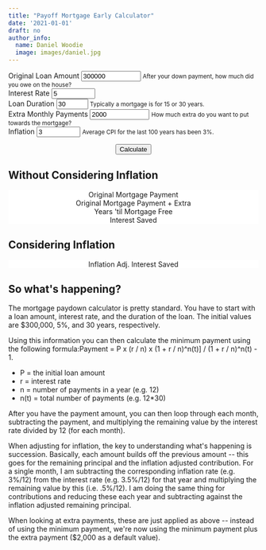 ```yaml
---
title: "Payoff Mortgage Early Calculator"
date: '2021-01-01'
draft: no
author_info:
  name: Daniel Woodie
  image: images/daniel.jpg
---
```



<script src="https://unpkg.com/intersection-observer"></script>
<script src="https://unpkg.com/scrollama"></script>
<script src="https://d3js.org/d3.v6.js"></script>
<script src=//cdnjs.cloudflare.com/ajax/libs/seedrandom/2.3.10/seedrandom.min.js></script>

<main>
<form>
  <div class="container">
    <div class="row">
      <div class="form-group col-sm-3">
        <label for="original_loan_amount">Original Loan Amount</label>
        <input type="number" class="form-control" id="original_loan_amount" aria-describedby="original_loan_amount_help" value="300000" min="0" max="1000000000">
        <small id="original_loan_amount_help" class="form-text text-muted">After your down payment, how much did you owe on the house?</small>
      </div>
      <div class="form-group col-sm-2">
        <label for="interest_rate">Interest Rate</label>
        <input type="number" class="form-control" id="interest_rate" aria-describedby="annual_expenses_help" value="5" min=".01" max="100" step=".01">
      </div>
      <div class="form-group col-sm-2">
        <label for="loan_duration">Loan Duration</label>
        <input type="number" class="form-control" id="loan_duration" aria-describedby="loan_duration" value="30" min="2" max="100">
        <small id="loan_duration_help" class="form-text text-muted">Typically a mortgage is for 15 or 30 years.</small>
      </div>
      <div class="form-group col-sm-3">
        <label for="extra_payments">Extra Monthly Payments</label>
        <input type="number" class="form-control" id="extra_payments" aria-describedby="extra_payments" value="2000" min="1" max="1000000000">
        <small id="extra_payments_help" class="form-text text-muted">How much extra do you want to put towards the mortgage?</small>
      </div>
      <div class="form-group col-sm-2">
        <label for="inflation_rate">Inflation</label>
        <input type="number" class="form-control" id="inflation_rate" aria-describedby="inflation_rate_help" value="3" min="0.01" max="100" step=".01">
        <small id="inflation_rate_help" class="form-text text-muted">Average CPI for the last 100 years has been 3%.</small>
      </div>
    </div>
  </div>
</form>

<section id="scrolly3">
    <div class="btn-holder">
    <button class="btn btn-primary vis-btn" onclick="runmortgagepayoff()">Calculate</button>
    </div>
    <figure>
      <div id="random_walk"></div>
    </figure>
</section>
<section>
<h2>Without Considering Inflation</h2>
  <figure>
    <div class="container">
        <div class="row">
          <div class="col-sm counter-header">Original Mortgage Payment
            <div id="original_mortgage_payment"></div>
          </div>
          <div class="col-sm counter-header">Original Mortgage Payment + Extra
            <div id="total_mortgage_payment"></div>
          </div>
          <div class="col-sm counter-header">Years 'til Mortgage Free
            <div id="no_years_to_payoff"></div>
          </div>
          <div class="col-sm counter-header">Interest Saved
            <div id="amt_of_interest_saved"></div>
          </div>
        </div>
      </div>
  </figure>
<h2>Considering Inflation</h2>
  <figure>
    <div class="container">
        <div class="row">
          <div class="col-sm counter-header">Inflation Adj. Interest Saved
            <div id="infl_adj_amt_of_interest_saved"></div>
          </div>
        </div>
      </div>
  </figure>

</section>



## So what's happening?

The mortgage paydown calculator is pretty standard. You have to start with a loan amount, interest rate, and the duration of the loan. The initial values are $300,000, 5%, and 30 years, respectively.

Using this information you can then calculate the minimum payment using the following formula:Payment = P x (r / n) x (1 + r / n)^n(t)] / (1 + r / n)^n(t) - 1.

- P = the initial loan amount
- r = interest rate
- n = number of payments in a year (e.g. 12)
- n(t) = total number of payments (e.g. 12*30)

After you have the payment amount, you can then loop through each month, subtracting the payment, and multiplying the remaining value by the interest rate divided by 12 (for each month). 

When adjusting for inflation, the key to understanding what's happening is succession. Basically, each amount builds off the previous amount -- this goes for the remaining principal and the inflation adjusted contribution. For a single month, I am subtracting the corresponding inflation rate (e.g. 3%/12) from the interest rate (e.g. 3.5%/12) for that year and multiplying the remaining value by this (i.e. .5%/12). I am doing the same thing for contributions and reducing these each year and subtracting against the inflation adjusted remaining principal.

When looking at extra payments, these are just applied as above -- instead of using the minimum payment, we're now using the minimum payment plus the extra payment ($2,000 as a default value).

<section>


</section>
  
</main>


<style>

  #scrolly1, #scrolly2 {
    position: relative;
    background-color: #ffffff;
    padding: 1rem;
  }

  article {
    position: relative;
    padding: 0;
    max-width: 20rem;
    margin: 0 auto;
  }
  figure {
    position: -webkit-sticky;
    position: sticky;
    left: 0;
    width: 100%;
    margin: 0;
    -webkit-transform: translate3d(0, 0, 0);
    -moz-transform: translate3d(0, 0, 0);
    transform: translate3d(0, 0, 0);
    background-color: #fff;
    -webkit-transform:translateZ(0px);
    -moz-transform:translateZ(0px);
    -o-transform:translateZ(0px);
    transform:translateZ(0px);
    z-index:0;
  }
  
  figure p {
    text-align: center;
    padding: 1rem;
    position: absolute;
    top: 50%;
    left: 50%;
    -moz-transform: translate(-50%, -50%);
    -webkit-transform: translate(-50%, -50%);
    transform: translate(-50%, -50%);
    -webkit-transform:translateZ(0px);
    -moz-transform:translateZ(0px);
    -o-transform:translateZ(0px);
    transform:translateZ(0px);
    z-index:0;
    font-size: 8rem;
    font-weight: 900;
    color: #fff;
  }
  .step {
    position: relative;
    margin: 0 auto 2rem auto;
    color: #000000;
    background-color: #fff;
    border: 1px solid;
    box-shadow: 2px 5px 2px 2px #888888;
    text-align: center;
    -webkit-transform:translateZ(0px);
    -moz-transform:translateZ(1000px);
    -o-transform:translateZ(1000px);
    transform:translateZ(1000px);
    z-index:1000;
  }
  .step:last-child {
    margin-bottom: 80vh;
  }
  .step.is-active p {
    background-color: #3CB371;
    color: #fff;
  }
  .step p {
    text-align: center;
    padding: 1rem;
    font-size: 1.5rem;
    background-color: #d5d5d5;
    color: #fff;
  }
  .step div {
    padding-left: .5rem;
    padding-right: .5rem;
  }
  
  
  .btn-holder {
    text-align: center;
  }
  
  
  .overlay {
        fill: none;
        pointer-events: all;
    }

    .focus circle {
        fill: steelblue;
    }

    .tooltip {
        width: 150px;
        padding: 4px 10px;
        border: 1px solid #aaa;
        border-radius: 4px;
        box-shadow: 2px 2px 4px rgba(0,0,0,0.3);
        position: absolute;
        background-color: white;
        font-size: 14px;
        pointer-events: none;
        -webkit-transition: all 0.25s;
        -moz-transition: all 0.25s;
        -ms-transition: all 0.25s;
        -o-transition: all 0.25s;
        transition: all 0.25s;
        opacity: 1 !important;
    }

    .tooltip div {
        margin: 3px 0;
    }

    .tooltip-date, .tooltip-likes {
        font-weight: bold;
    }
    
    .counter-header {
      text-align:center;
    }
    
    #original_mortgage_payment, #total_mortgage_payment, #no_years_to_payoff, #amt_of_interest_saved, #infl_adj_amt_of_interest_saved {
      font-size: 40px;
    }

</style>



<script>

  
  // Calls for the final visualization
  // kick things off
  // set the dimensions and margins of the graph
  const margin_rw = {top: 10, right: 30, bottom: 30, left: 75},
    parentDivmd_rw = document.getElementById("random_walk");
    width_rw = parentDivmd_rw.clientWidth - margin_rw.left - margin_rw.right;
    height_rw = 400;
  
  const x_rw = d3.scaleLinear().range([0,width_rw]);
  const xAxis_rw = d3.axisBottom().scale(x_rw);
  
  const y_rw = d3.scaleLinear().range([height_rw, 0]);
    const yAxis_rw = d3.axisLeft().scale(y_rw);
  
  // append the svg object to the body of the page
  const svg_rw = d3.select("#random_walk")
    .append("svg")
      .attr("width", width_rw + margin_rw.left + margin_rw.right)
      .attr("height", height_rw + margin_rw.top + margin_rw.bottom)
    .append("g")
      .attr("transform", `translate(${margin_rw.left},${margin_rw.top})`);
  
  // text label for the y axis
  svg_rw.append("text")
      .attr("transform", "rotate(-90)")
      .attr("y", 0 - margin_rw.left)
      .attr("x",0 - (height_rw / 2))
      .attr("dy", "1em")
      .style("text-anchor", "middle")
      .text("Remaining Loan Amount in Dollars");
  
  // text label for the x axis
  svg_rw.append("text")             
      .attr("transform",
            "translate(" + (width_rw/2) + " ," + 
                           (height_rw + margin_rw.top + 20) + ")")
      .style("text-anchor", "middle")
      .text("Years");
  
  var legend_keys = ["Standard Paydown", "Inflation Adj. Standard", "With Extra Payments", "Inflation Adj. With Extra"];
    graph_colors = ["#003f5c", "#3CB371", "#a5a5a5", "#d5d5d5"];

  var lineLegend = svg_rw.selectAll(".lineLegend").data(legend_keys)
      .enter().append("g")
      .attr("class","lineLegend")
      .attr("transform", function (d,i) {
              return "translate(" + (width_rw/1.2 - margin_rw.right - margin_rw.left) + "," + (i*20)+")";
          });
  
  lineLegend.append("text").text(function (d) {return d;})
      .attr("transform", "translate(15,9)"); //align texts with boxes
  
  lineLegend.append("rect")
      .attr("fill", function (d, i) {return graph_colors[i]; })
      .attr("width", 10).attr("height", 10);
  

    
  
  function runmortgagepayoff(numsims) {
    
    // Remove everything from the last run
    svg_rw
      .selectAll(".loan_amount_paydown_line")
      .remove();
    svg_rw
      .selectAll(".extra_loan_amount_paydown_line")
      .remove();
    svg_rw
      .selectAll(".infl_loan_amount_paydown_line")
      .remove();
    svg_rw
      .selectAll(".infl_extra_loan_amount_paydown_line")
      .remove();
      
    // Instantiate inputs
    // ids: original_loan_amount, interest_rate, loan_duration, extra_payments
    var original_loan_amount = Number(document.getElementById('original_loan_amount').value);
      interest_rate = Math.round( (Number(document.getElementById('interest_rate').value) / 100) * 10000) / 10000;
      inflation_rate = Math.round( (Number(document.getElementById('inflation_rate').value) / 100) * 10000) / 10000;
      monthly_interest_rate = interest_rate / 12;
      monthly_inflation_rate = inflation_rate / 12;
      loan_duration = Number(document.getElementById('loan_duration').value);
      no_of_payments = loan_duration * 12;
      monthly_payment = Math.round(((original_loan_amount*monthly_interest_rate) * ((1+monthly_interest_rate) ** no_of_payments) ) / ( ((1+monthly_interest_rate) ** (no_of_payments))-1)*100) / 100;
      extra_payment = Number(document.getElementById('extra_payments').value);
      total_mortgage_payment = Math.round( (monthly_payment + extra_payment) * 100) / 100;
      standard_payoff = [];
      extra_payoff = [];
      new_no_years_to_payoff = [];
      amt_of_interest_saved = [];

    loan_amount_paydown = [{ser1: 0, ser2: original_loan_amount, ser3: 0}];
    extra_loan_amount_paydown = [{ser1: 0, ser2: original_loan_amount, ser3: 0}];
    infl_loan_amount_paydown = [{ser1: 0, ser2: original_loan_amount, ser3: 0, ser4: monthly_payment}];
    infl_extra_loan_amount_paydown = [{ser1: 0, ser2: original_loan_amount, ser3: 0, ser4: total_mortgage_payment}];
    
    for (let i = 1; i <= no_of_payments; i++) {
      
      // if it's the last iteration do something different
      if (i == (no_of_payments)) {

        infl_adj_payment = Math.round( (infl_loan_amount_paydown[i-1].ser2) * 100) / 100;
        
        loan_amount_paydown[i] = {ser1: Math.round(i/12 * 100) / 100, 
                                ser2: Math.round( ((loan_amount_paydown[i-1].ser2 * (1 + monthly_interest_rate) ) - monthly_payment) * 100) / 100, 
                                ser3: Math.round( (loan_amount_paydown[i-1].ser3 + monthly_payment) * 100) / 100};
                                
        infl_loan_amount_paydown[i] = {ser1: Math.round(i/12 * 100) / 100, 
                                     ser2: Math.round(((infl_loan_amount_paydown[i-1].ser2 * (1 + monthly_interest_rate - monthly_inflation_rate)) - (infl_adj_payment)) * 100) / 100, 
                                     ser3: Math.round( (infl_loan_amount_paydown[i-1].ser3 + (infl_adj_payment)) * 100) / 100,
                                     ser4: infl_adj_payment};

      } else {
      
        infl_adj_payment = Math.round( (infl_loan_amount_paydown[i-1].ser4 * (1 - monthly_inflation_rate)) * 100) / 100;

        loan_amount_paydown[i] = {ser1: Math.round(i/12 * 100) / 100, 
                                ser2: Math.round( ((loan_amount_paydown[i-1].ser2 * (1 + monthly_interest_rate) ) - monthly_payment) * 100) / 100, 
                                ser3: Math.round( (loan_amount_paydown[i-1].ser3 + monthly_payment) * 100) / 100};
                                
        infl_loan_amount_paydown[i] = {ser1: Math.round(i/12 * 100) / 100, 
                                     ser2: Math.round(((infl_loan_amount_paydown[i-1].ser2 * (1 + monthly_interest_rate - monthly_inflation_rate)) - (infl_adj_payment)) * 100) / 100, 
                                     ser3: Math.round( (infl_loan_amount_paydown[i-1].ser3 + (infl_adj_payment)) * 100) / 100,
                                     ser4: infl_adj_payment};
      
      }
      
      
                                
      if (extra_loan_amount_paydown[extra_loan_amount_paydown.length - 1].ser2 > 0) {
      
        extra_new_amount = Math.round( ((extra_loan_amount_paydown[i-1].ser2 * (1 + monthly_interest_rate) ) - (total_mortgage_payment)) * 100) / 100;
        infl_total_payment = Math.round( (infl_extra_loan_amount_paydown[i-1].ser4 * (1 - monthly_inflation_rate)) * 100) / 100;
        infl_extra_new_amount = Math.round( ((infl_extra_loan_amount_paydown[i-1].ser2 * (1 + monthly_interest_rate - monthly_inflation_rate)) - (infl_total_payment)) * 100) / 100;
        
        if (extra_new_amount > 0) {
        
          extra_loan_amount_paydown[i] = {ser1: Math.round(i/12 * 100) / 100, 
                                          ser2: extra_new_amount, 
                                          ser3: Math.round((extra_loan_amount_paydown[i-1].ser3 + total_mortgage_payment)*100) / 100};
                                          
          infl_extra_loan_amount_paydown[i] = {ser1: Math.round(i/12 * 100) / 100, 
                                               ser2: infl_extra_new_amount, 
                                               ser3: Math.round((infl_extra_loan_amount_paydown[i-1].ser3 + infl_total_payment)*100) / 100,
                                               ser4: infl_total_payment};
        
        } else {
        
          extra_loan_amount_paydown[i] = {ser1: Math.round(i/12 * 100) / 100, 
                                          ser2: 0, 
                                          ser3: Math.round( (extra_loan_amount_paydown[i-1].ser3 + extra_loan_amount_paydown[i-1].ser2) * 100) / 100};
          
          infl_extra_loan_amount_paydown[i] = {ser1: Math.round(i/12 * 100) / 100, 
                                               ser2: 0, 
                                               ser3: Math.round((infl_extra_loan_amount_paydown[i-1].ser3 + infl_extra_loan_amount_paydown[i-1].ser2)*100) / 100,
                                               ser4: infl_total_payment}
        
        }
      }
    
    };
    
    var amount_saved = Math.round( (d3.max(loan_amount_paydown, d => d.ser3) - d3.max(extra_loan_amount_paydown, d => d.ser3)) * 100)/100;
      infl_amount_saved = Math.round( (infl_loan_amount_paydown[infl_loan_amount_paydown.length - 1].ser3 - infl_extra_loan_amount_paydown[infl_extra_loan_amount_paydown.length - 1].ser3) * 100)/100;
      new_years = Math.round( (d3.max(extra_loan_amount_paydown, d => d.ser1)) * 10) / 10;
      

      
    update_counts("original_mortgage_payment", monthly_payment - 100, monthly_payment, false);
    update_counts("total_mortgage_payment", total_mortgage_payment - 100, total_mortgage_payment, false);
    update_counts("no_years_to_payoff", 0, new_years, true);
    update_counts("amt_of_interest_saved", amount_saved - 100, amount_saved, false);
    if (infl_amount_saved > 1) {
    
      update_counts("infl_adj_amt_of_interest_saved", infl_amount_saved - 1, infl_amount_saved, false);
    
    } else {
      update_counts("infl_adj_amt_of_interest_saved", infl_amount_saved + 1, infl_amount_saved, false);
    
    }
    

    // Draw the outline of the graph
    // Initialise a X axis:
    svg_rw.append("g")
      .attr("transform", `translate(0, ${height_rw})`)
      .attr("class","myXaxis_rw");
      
    // Create the X axis:
    x_rw.domain([0, loan_duration + 1]);
    svg_rw.selectAll(".myXaxis_rw")
      .call(xAxis_rw);
    
    const xScale_rw = d3
      .scaleLinear()
      .range([0, width_rw])
      .domain([0, loan_duration + 1]);
    
    // Initialize an Y axis
    svg_rw.append("g")
      .attr("class","myYaxis_rw");

    // create the Y axis
    y_rw.domain([0, original_loan_amount*1.1]);
    svg_rw.selectAll(".myYaxis_rw")
      .transition()
      .duration(1000)
      .call(yAxis_rw);
      
    // Create scales
    const yScale_rw = d3
      .scaleLinear()
      .range([height_rw, 0])
      .domain([0, original_loan_amount*1.1]);

    const line_rw = d3
               .line()
               .x(d => xScale_rw(d.ser1))
               .y(d => yScale_rw(d.ser2));

    // Add path
    const fire_number_rw = svg_rw
      .append("path")
      .datum(loan_amount_paydown)
      .attr("class", "loan_amount_paydown_line")
      .attr("fill", "none")
      .attr("stroke", "#003f5c")
      .attr("stroke-linejoin", "round")
      .attr("stroke-linecap", "round")
      .attr("stroke-width", 3)
      .attr("d", line_rw);
      
    const fire_numberLength_rw = fire_number_rw.node().getTotalLength();
    
    const fire_numberPath_rw = d3
      .transition()
      .ease(d3.easeSin)
      .duration(2000);
      
    fire_number_rw
      .attr("stroke-dashoffset", fire_numberLength_rw)
      .attr("stroke-dasharray", fire_numberLength_rw)
      .transition(fire_numberPath_rw)
      .attr("stroke-dashoffset", 0);
      
      
    const infl_fire_number_rw = svg_rw
      .append("path")
      .datum(infl_loan_amount_paydown)
      .attr("class", "infl_loan_amount_paydown_line")
      .attr("fill", "none")
      .attr("stroke", "#3CB371")
      .attr("stroke-linejoin", "round")
      .attr("stroke-linecap", "round")
      .attr("stroke-width", 3)
      .attr("d", line_rw);
      
    const infl_fire_numberLength_rw = infl_fire_number_rw.node().getTotalLength();
    
    const infl_fire_numberPath_rw = d3
      .transition()
      .delay(2000)
      .ease(d3.easeSin)
      .duration(2000);
      
    infl_fire_number_rw
      .attr("stroke-dashoffset", infl_fire_numberLength_rw)
      .attr("stroke-dasharray", infl_fire_numberLength_rw)
      .transition(infl_fire_numberPath_rw)
      .attr("stroke-dashoffset", 0);
      
    
    // Add path
    const extra_fire_number_rw = svg_rw
      .append("path")
      .datum(extra_loan_amount_paydown)
      .attr("class", "extra_loan_amount_paydown_line")
      .attr("fill", "none")
      .attr("stroke", "#a5a5a5")
      .attr("stroke-linejoin", "round")
      .attr("stroke-linecap", "round")
      .attr("stroke-width", 3)
      .attr("d", line_rw);
      
    const extra_fire_numberLength_rw = extra_fire_number_rw.node().getTotalLength();
    
    const extra_fire_numberPath_rw = d3
      .transition()
      .delay(4000)
      .ease(d3.easeSin)
      .duration(2000);
      
    extra_fire_number_rw
      .attr("stroke-dashoffset", extra_fire_numberLength_rw)
      .attr("stroke-dasharray", extra_fire_numberLength_rw)
      .transition(extra_fire_numberPath_rw)
      .attr("stroke-dashoffset", 0);
      
      
      
    const infl_extra_fire_number_rw = svg_rw
      .append("path")
      .datum(infl_extra_loan_amount_paydown)
      .attr("class", "infl_extra_loan_amount_paydown_line")
      .attr("fill", "none")
      .attr("stroke", "#d5d5d5")
      .attr("stroke-linejoin", "round")
      .attr("stroke-linecap", "round")
      .attr("stroke-width", 3)
      .attr("d", line_rw);
      
    const infl_extra_fire_numberLength_rw = infl_extra_fire_number_rw.node().getTotalLength();
    
    const infl_extra_fire_numberPath_rw = d3
      .transition()
      .delay(6000)
      .ease(d3.easeSin)
      .duration(2000);
      
    infl_extra_fire_number_rw
      .attr("stroke-dashoffset", infl_extra_fire_numberLength_rw)
      .attr("stroke-dasharray", infl_extra_fire_numberLength_rw)
      .transition(infl_extra_fire_numberPath_rw)
      .attr("stroke-dashoffset", 0);
  
  };
  
  // parse the date / time
  var bisectX = d3.bisector(function(d) { return d.ser1; }).left;
  
  function numberWithCommas(x) {
      return x.toString().replace(/\B(?=(\d{3})+(?!\d))/g, ",");
  }
  
  function update_counts(id, startamount, uptoamount, digits) {
    if (digits == true) {
      if (uptoamount > 0) {
        var counts=setInterval(updated);
        var upto=startamount;
        function updated(){
            var count= document.getElementById(id);
            upto += 1;
            count.innerHTML=numberWithCommas(upto/10);
            if(upto>=uptoamount*10)
            {
                clearInterval(counts);
            }
        }
      } else {
        // var count= document.getElementById(id);
        // count.innerHTML=numberWithCommas(uptoamount);
        var counts=setInterval(updated);
        var upto=100;
        function updated(){
            var count= document.getElementById(id);
            upto -= 1;
            count.innerHTML=numberWithCommas(upto/10);
            if(upto>=uptoamount*10)
            {
                clearInterval(counts);
            }
        }
      }
    } else {
      if (uptoamount > 0) {
        var counts=setInterval(updated);
        var upto=startamount;
        function updated(){
            var count= document.getElementById(id);
            count.innerHTML=numberWithCommas(++upto);
            if(upto===uptoamount)
            {
                clearInterval(counts);
            }
        }
      } else {
        // var count= document.getElementById(id);
        // count.innerHTML=numberWithCommas(uptoamount);
        var counts=setInterval(updated);
        var upto=startamount;
        function updated(){
            var count= document.getElementById(id);
            count.innerHTML=numberWithCommas(--upto);
            if(upto===uptoamount)
            {
                clearInterval(counts);
            }
        }
      }
    
    }
  }
  
  runmortgagepayoff();


</script>

